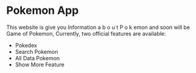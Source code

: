 # Pokemon App

This website is give you Information a b o u t  P o k emon and soon will be Game of Pokemon,
Currently, two official features are available:

- Pokedex
- Search Pokemon
- All Data Pokemon
- Show More Feature
